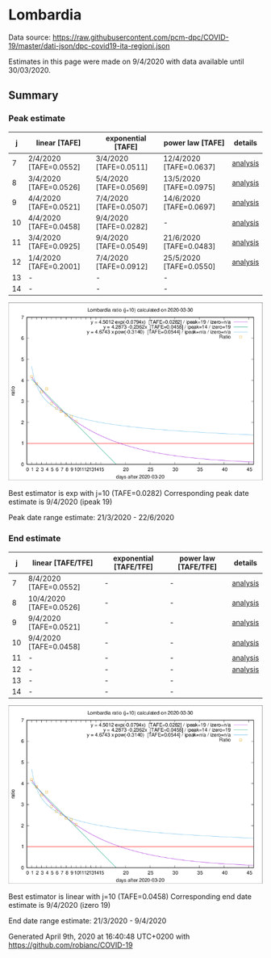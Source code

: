 # Lombardia


Data source: https://raw.githubusercontent.com/pcm-dpc/COVID-19/master/dati-json/dpc-covid19-ita-regioni.json

Estimates in this page were made on 9/4/2020 with data available until 30/03/2020.


## Summary 

### Peak estimate 
|j|linear [TAFE]|exponential [TAFE]|power law [TAFE]|details|
|---|----|-----------|---------|-------|
|7|2/4/2020 [TAFE=0.0552]|3/4/2020 [TAFE=0.0511]|12/4/2020 [TAFE=0.0637]|[analysis](COVID-19_lombardia_j7_2020-03-30.md)|
|8|3/4/2020 [TAFE=0.0526]|5/4/2020 [TAFE=0.0569]|13/5/2020 [TAFE=0.0975]|[analysis](COVID-19_lombardia_j8_2020-03-30.md)|
|9|4/4/2020 [TAFE=0.0521]|7/4/2020 [TAFE=0.0507]|14/6/2020 [TAFE=0.0697]|[analysis](COVID-19_lombardia_j9_2020-03-30.md)|
|10|4/4/2020 [TAFE=0.0458]|9/4/2020 [TAFE=0.0282]|-|[analysis](COVID-19_lombardia_j10_2020-03-30.md)|
|11|3/4/2020 [TAFE=0.0925]|9/4/2020 [TAFE=0.0549]|21/6/2020 [TAFE=0.0483]|[analysis](COVID-19_lombardia_j11_2020-03-30.md)|
|12|1/4/2020 [TAFE=0.2001]|7/4/2020 [TAFE=0.0912]|25/5/2020 [TAFE=0.0550]|[analysis](COVID-19_lombardia_j12_2020-03-30.md)|
|13|-|-|-||
|14|-|-|-||

![best peak estimate](COVID-19_lombardia_j10_2020-03-30.png)

Best estimator is exp with j=10 (TAFE=0.0282)
Corresponding peak date estimate is 9/4/2020 (ipeak 19)


Peak date range estimate: 21/3/2020 - 22/6/2020

### End estimate 
|j|linear [TAFE/TFE]|exponential [TAFE/TFE]|power law [TAFE/TFE]|details|
|---|----|-----------|---------|-------|
|7|8/4/2020 [TAFE=0.0552]|-|-|[analysis](COVID-19_lombardia_j7_2020-03-30.md)|
|8|10/4/2020 [TAFE=0.0526]|-|-|[analysis](COVID-19_lombardia_j8_2020-03-30.md)|
|9|9/4/2020 [TAFE=0.0521]|-|-|[analysis](COVID-19_lombardia_j9_2020-03-30.md)|
|10|9/4/2020 [TAFE=0.0458]|-|-|[analysis](COVID-19_lombardia_j10_2020-03-30.md)|
|11|-|-|-|[analysis](COVID-19_lombardia_j11_2020-03-30.md)|
|12|-|-|-|[analysis](COVID-19_lombardia_j12_2020-03-30.md)|
|13|-|-|-||
|14|-|-|-||

![best zero estimate](COVID-19_lombardia_j10_2020-03-30.png)

Best estimator is linear with j=10 (TAFE=0.0458)
Corresponding end date estimate is 9/4/2020 (izero 19)


End date range estimate: 21/3/2020 - 9/4/2020

Generated April 9th, 2020 at 16:40:48 UTC+0200 with https://github.com/robianc/COVID-19
